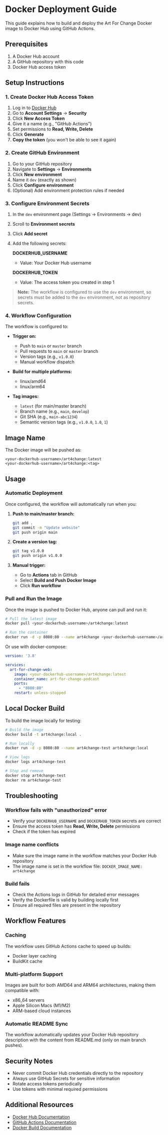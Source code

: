 # Docker Deployment Guide

This guide explains how to build and deploy the Art For Change Docker image to Docker Hub using GitHub Actions.

## Prerequisites

1. A Docker Hub account
2. A GitHub repository with this code
3. Docker Hub access token

## Setup Instructions

### 1. Create Docker Hub Access Token

1. Log in to [Docker Hub](https://hub.docker.com/)
2. Go to **Account Settings** → **Security**
3. Click **New Access Token**
4. Give it a name (e.g., "GitHub Actions")
5. Set permissions to **Read, Write, Delete**
6. Click **Generate**
7. **Copy the token** (you won't be able to see it again)

### 2. Create GitHub Environment

1. Go to your GitHub repository
2. Navigate to **Settings** → **Environments**
3. Click **New environment**
4. Name it `dev` (exactly as shown)
5. Click **Configure environment**
6. (Optional) Add environment protection rules if needed

### 3. Configure Environment Secrets

1. In the `dev` environment page (Settings → Environments → dev)
2. Scroll to **Environment secrets**
3. Click **Add secret**
4. Add the following secrets:

   **DOCKERHUB_USERNAME**
   - Value: Your Docker Hub username

   **DOCKERHUB_TOKEN**
   - Value: The access token you created in step 1

> **Note:** The workflow is configured to use the `dev` environment, so secrets must be added to the `dev` environment, not as repository secrets.

### 4. Workflow Configuration

The workflow is configured to:

- **Trigger on:**
  - Push to `main` or `master` branch
  - Pull requests to `main` or `master` branch
  - Version tags (e.g., `v1.0.0`)
  - Manual workflow dispatch

- **Build for multiple platforms:**
  - linux/amd64
  - linux/arm64

- **Tag images:**
  - `latest` (for main/master branch)
  - Branch name (e.g., `main`, `develop`)
  - Git SHA (e.g., `main-abc1234`)
  - Semantic version tags (e.g., `v1.0.0`, `1.0`, `1`)

## Image Name

The Docker image will be pushed as:
```
<your-dockerhub-username>/art4change:latest
<your-dockerhub-username>/art4change:<tag>
```

## Usage

### Automatic Deployment

Once configured, the workflow will automatically run when you:

1. **Push to main/master branch:**
   ```bash
   git add .
   git commit -m "Update website"
   git push origin main
   ```

2. **Create a version tag:**
   ```bash
   git tag v1.0.0
   git push origin v1.0.0
   ```

3. **Manual trigger:**
   - Go to **Actions** tab in GitHub
   - Select **Build and Push Docker Image**
   - Click **Run workflow**

### Pull and Run the Image

Once the image is pushed to Docker Hub, anyone can pull and run it:

```bash
# Pull the latest image
docker pull <your-dockerhub-username>/art4change:latest

# Run the container
docker run -d -p 8080:80 --name art4change <your-dockerhub-username>/art4change:latest
```

Or use with docker-compose:

```yaml
version: '3.8'

services:
  art-for-change-web:
    image: <your-dockerhub-username>/art4change:latest
    container_name: art-for-change-podcast
    ports:
      - "8080:80"
    restart: unless-stopped
```

## Local Docker Build

To build the image locally for testing:

```bash
# Build the image
docker build -t art4change:local .

# Run locally
docker run -d -p 8080:80 --name art4change-test art4change:local

# View logs
docker logs art4change-test

# Stop and remove
docker stop art4change-test
docker rm art4change-test
```

## Troubleshooting

### Workflow fails with "unauthorized" error
- Verify your `DOCKERHUB_USERNAME` and `DOCKERHUB_TOKEN` secrets are correct
- Ensure the access token has **Read, Write, Delete** permissions
- Check if the token has expired

### Image name conflicts
- Make sure the image name in the workflow matches your Docker Hub repository
- The image name is set in the workflow file: `DOCKER_IMAGE_NAME: art4change`

### Build fails
- Check the Actions logs in GitHub for detailed error messages
- Verify the Dockerfile is valid by building locally first
- Ensure all required files are present in the repository

## Workflow Features

### Caching
The workflow uses GitHub Actions cache to speed up builds:
- Docker layer caching
- BuildKit cache

### Multi-platform Support
Images are built for both AMD64 and ARM64 architectures, making them compatible with:
- x86_64 servers
- Apple Silicon Macs (M1/M2)
- ARM-based cloud instances

### Automatic README Sync
The workflow automatically updates your Docker Hub repository description with the content from README.md (only on main branch pushes).

## Security Notes

- Never commit Docker Hub credentials directly to the repository
- Always use GitHub Secrets for sensitive information
- Rotate access tokens periodically
- Use tokens with minimal required permissions

## Additional Resources

- [Docker Hub Documentation](https://docs.docker.com/docker-hub/)
- [GitHub Actions Documentation](https://docs.github.com/en/actions)
- [Docker Build Documentation](https://docs.docker.com/engine/reference/commandline/build/)
